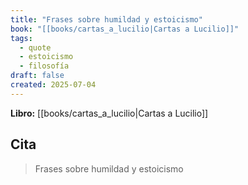 ```yaml
---
title: "Frases sobre humildad y estoicismo"
book: "[[books/cartas_a_lucilio|Cartas a Lucilio]]"
tags:
  - quote
  - estoicismo
  - filosofía
draft: false
created: 2025-07-04
---
```


**Libro:** [[books/cartas_a_lucilio|Cartas a Lucilio]]

## Cita
> Frases sobre humildad y estoicismo
